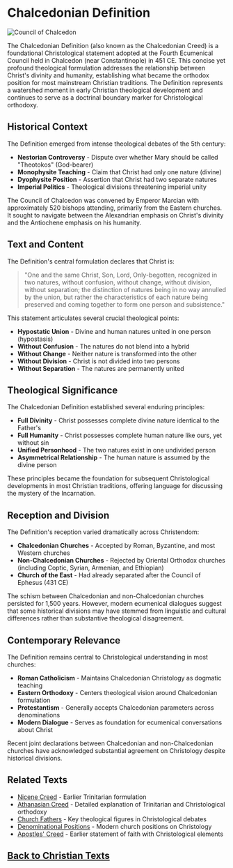 # Chalcedonian Definition

![Council of Chalcedon](chalcedon_council.jpg)

The Chalcedonian Definition (also known as the Chalcedonian Creed) is a foundational Christological statement adopted at the Fourth Ecumenical Council held in Chalcedon (near Constantinople) in 451 CE. This concise yet profound theological formulation addresses the relationship between Christ's divinity and humanity, establishing what became the orthodox position for most mainstream Christian traditions. The Definition represents a watershed moment in early Christian theological development and continues to serve as a doctrinal boundary marker for Christological orthodoxy.

## Historical Context

The Definition emerged from intense theological debates of the 5th century:

- **Nestorian Controversy** - Dispute over whether Mary should be called "Theotokos" (God-bearer)
- **Monophysite Teaching** - Claim that Christ had only one nature (divine)
- **Dyophysite Position** - Assertion that Christ had two separate natures
- **Imperial Politics** - Theological divisions threatening imperial unity

The Council of Chalcedon was convened by Emperor Marcian with approximately 520 bishops attending, primarily from the Eastern churches. It sought to navigate between the Alexandrian emphasis on Christ's divinity and the Antiochene emphasis on his humanity.

## Text and Content

The Definition's central formulation declares that Christ is:

> "One and the same Christ, Son, Lord, Only-begotten, recognized in two natures, without confusion, without change, without division, without separation; the distinction of natures being in no way annulled by the union, but rather the characteristics of each nature being preserved and coming together to form one person and subsistence."

This statement articulates several crucial theological points:

- **Hypostatic Union** - Divine and human natures united in one person (hypostasis)
- **Without Confusion** - The natures do not blend into a hybrid
- **Without Change** - Neither nature is transformed into the other
- **Without Division** - Christ is not divided into two persons
- **Without Separation** - The natures are permanently united

## Theological Significance

The Chalcedonian Definition established several enduring principles:

- **Full Divinity** - Christ possesses complete divine nature identical to the Father's
- **Full Humanity** - Christ possesses complete human nature like ours, yet without sin
- **Unified Personhood** - The two natures exist in one undivided person
- **Asymmetrical Relationship** - The human nature is assumed by the divine person

These principles became the foundation for subsequent Christological developments in most Christian traditions, offering language for discussing the mystery of the Incarnation.

## Reception and Division

The Definition's reception varied dramatically across Christendom:

- **Chalcedonian Churches** - Accepted by Roman, Byzantine, and most Western churches
- **Non-Chalcedonian Churches** - Rejected by Oriental Orthodox churches (including Coptic, Syrian, Armenian, and Ethiopian)
- **Church of the East** - Had already separated after the Council of Ephesus (431 CE)

The schism between Chalcedonian and non-Chalcedonian churches persisted for 1,500 years. However, modern ecumenical dialogues suggest that some historical divisions may have stemmed from linguistic and cultural differences rather than substantive theological disagreement.

## Contemporary Relevance

The Definition remains central to Christological understanding in most churches:

- **Roman Catholicism** - Maintains Chalcedonian Christology as dogmatic teaching
- **Eastern Orthodoxy** - Centers theological vision around Chalcedonian formulation
- **Protestantism** - Generally accepts Chalcedonian parameters across denominations
- **Modern Dialogue** - Serves as foundation for ecumenical conversations about Christ

Recent joint declarations between Chalcedonian and non-Chalcedonian churches have acknowledged substantial agreement on Christology despite historical divisions.

## Related Texts

- [Nicene Creed](./nicene_creed.md) - Earlier Trinitarian formulation
- [Athanasian Creed](./athanasian_creed.md) - Detailed explanation of Trinitarian and Christological orthodoxy
- [Church Fathers](./church_fathers.md) - Key theological figures in Christological debates
- [Denominational Positions](./denominational_positions.md) - Modern church positions on Christology
- [Apostles' Creed](./apostles_creed.md) - Earlier statement of faith with Christological elements

## [Back to Christian Texts](./README.md)

